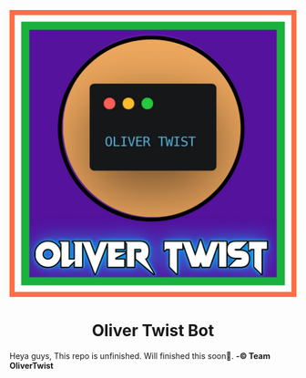 <p align="center">
  <img src="assets/OliverTwistLoGo.jpg" alt="Oliver Twist Logo">
</p>
<h1 align="center">
  <b>Oliver Twist Bot</b>
</h1>
Heya guys,
  This repo is unfinished. Will finished this soon🤗.
        <b> -© Team OliverTwist</b>
